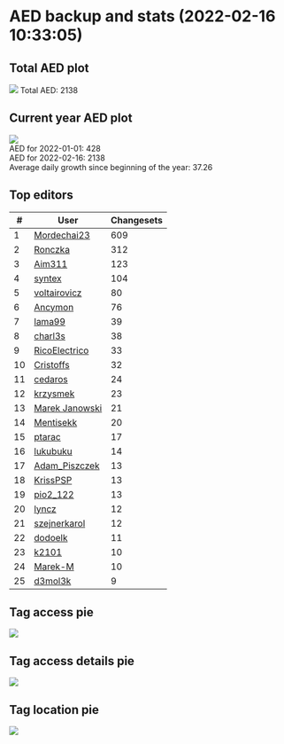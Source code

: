 # AED backup and stats (2022-02-16 10:33:05)


## Total AED plot
![](report_data/total_aed.png)
Total AED: 2138

## Current year AED plot
![](report_data/current_year_aed.png)\
AED for 2022-01-01: 428\
AED for 2022-02-16: 2138\
Average daily growth since beginning of the year: 37.26

## Top editors
| # | User | Changesets |
| ------------- | ------------- | ------------- |
| 1 | [Mordechai23](<https://www.openstreetmap.org/user/Mordechai23>) | 609 |
| 2 | [Ronczka](<https://www.openstreetmap.org/user/Ronczka>) | 312 |
| 3 | [Aim311](<https://www.openstreetmap.org/user/Aim311>) | 123 |
| 4 | [syntex](<https://www.openstreetmap.org/user/syntex>) | 104 |
| 5 | [voltairovicz](<https://www.openstreetmap.org/user/voltairovicz>) | 80 |
| 6 | [Ancymon](<https://www.openstreetmap.org/user/Ancymon>) | 76 |
| 7 | [lama99](<https://www.openstreetmap.org/user/lama99>) | 39 |
| 8 | [charl3s](<https://www.openstreetmap.org/user/charl3s>) | 38 |
| 9 | [RicoElectrico](<https://www.openstreetmap.org/user/RicoElectrico>) | 33 |
| 10 | [Cristoffs](<https://www.openstreetmap.org/user/Cristoffs>) | 32 |
| 11 | [cedaros](<https://www.openstreetmap.org/user/cedaros>) | 24 |
| 12 | [krzysmek](<https://www.openstreetmap.org/user/krzysmek>) | 23 |
| 13 | [Marek Janowski](<https://www.openstreetmap.org/user/Marek Janowski>) | 21 |
| 14 | [Mentisekk](<https://www.openstreetmap.org/user/Mentisekk>) | 20 |
| 15 | [ptarac](<https://www.openstreetmap.org/user/ptarac>) | 17 |
| 16 | [lukubuku](<https://www.openstreetmap.org/user/lukubuku>) | 14 |
| 17 | [Adam_Piszczek](<https://www.openstreetmap.org/user/Adam_Piszczek>) | 13 |
| 18 | [KrissPSP](<https://www.openstreetmap.org/user/KrissPSP>) | 13 |
| 19 | [pio2_122](<https://www.openstreetmap.org/user/pio2_122>) | 13 |
| 20 | [lyncz](<https://www.openstreetmap.org/user/lyncz>) | 12 |
| 21 | [szejnerkarol](<https://www.openstreetmap.org/user/szejnerkarol>) | 12 |
| 22 | [dodoelk](<https://www.openstreetmap.org/user/dodoelk>) | 11 |
| 23 | [k2101](<https://www.openstreetmap.org/user/k2101>) | 10 |
| 24 | [Marek-M](<https://www.openstreetmap.org/user/Marek-M>) | 10 |
| 25 | [d3mol3k](<https://www.openstreetmap.org/user/d3mol3k>) | 9 |

## Tag access pie
![](report_data/tag_access.png)

## Tag access details pie
![](report_data/tag_access_details.png)

## Tag location pie
![](report_data/tag_location.png)
